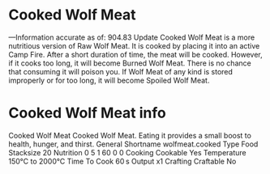 # Cooked Wolf Meat

—Information accurate as of: 904.83 Update
Cooked Wolf Meat is a more nutritious version of Raw Wolf Meat. It is cooked by placing it into an active Camp Fire. After a short duration of time, the meat will be cooked. However, if it cooks too long, it will become Burned Wolf Meat. There is no chance that consuming it will poison you. If Wolf Meat of any kind is stored improperly or for too long, it will become Spoiled Wolf Meat.
# Cooked Wolf Meat info

Cooked Wolf Meat
Cooked Wolf Meat. Eating it provides a small boost to health, hunger, and thirst.
General
Shortname
wolfmeat.cooked
Type
Food
Stacksize
20
Nutrition
 0
 5
 1
 60
 0
 0
Cooking
Cookable
Yes
Temperature
150°C to 2000°C
Time To Cook
60 s
Output
x1
Crafting
Craftable
No

